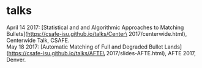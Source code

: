 # talks

April 14 2017: [Statistical and and Algorithmic Approaches to Matching Bullets](https://csafe-isu.github.io/talks/Center\ 2017/centerwide.html), Centerwide Talk, CSAFE.<br>
May 18 2017: [Automatic Matching of Full and Degraded Bullet Lands](https://csafe-isu.github.io/talks/AFTE\ 2017/slides-AFTE.html), AFTE 2017, Denver.
